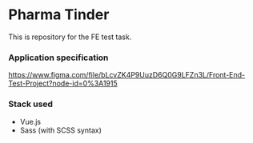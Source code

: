 # Pharma Tinder
This is repository for the FE test task.

### Application specification
https://www.figma.com/file/bLcvZK4P9UuzD6Q0G9LFZn3L/Front-End-Test-Project?node-id=0%3A1915

### Stack used
* Vue.js
* Sass (with SCSS syntax)
